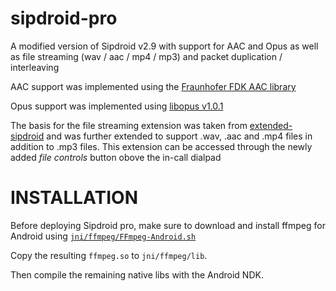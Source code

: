 sipdroid-pro
============

A modified version of Sipdroid v2.9 with support for AAC and Opus as well as file streaming (wav / aac / mp4 / mp3) and packet duplication / interleaving

AAC support was implemented using the [Fraunhofer FDK AAC library](http://www.iis.fraunhofer.de/en/bf/amm/implementierungen/fdkaaccodec.html)

Opus support was implemented using [libopus v1.0.1](http://www.opus-codec.org)

The basis for the file streaming extension was taken from [extended-sipdroid](https://github.com/codevise/extended-sipdroid) and was further extended to support .wav, .aac and .mp4 files in addition to .mp3 files.
This extension can be accessed through the newly added _file controls_ button obove the in-call dialpad

INSTALLATION
============

Before deploying Sipdroid pro, make sure to download and install ffmpeg for Android using [`jni/ffmpeg/FFmpeg-Android.sh`](https://github.com/juho0006/sipdroid-pro/blob/master/jni/ffmpeg/FFmpeg-Android.sh) 

Copy the resulting `ffmpeg.so` to `jni/ffmpeg/lib`.

Then compile the remaining native libs with the Android NDK.
